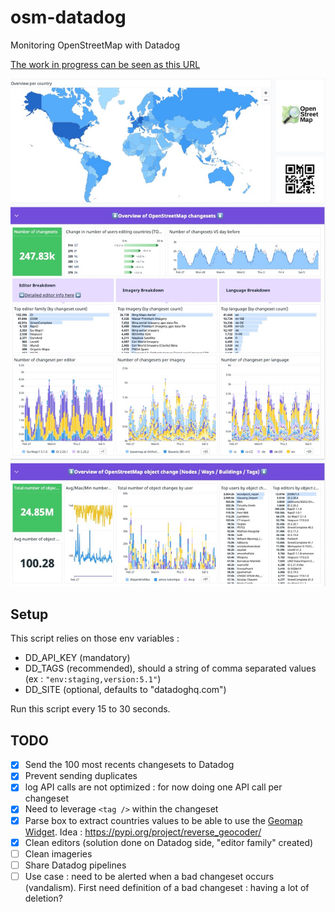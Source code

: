 # osm-datadog
Monitoring OpenStreetMap with Datadog

[The work in progress can be seen as this URL](https://p.datadoghq.com/sb/14e968020-4993928572d9d3e0dcdbe9a12a42499a)

![Main Dashboard](./screenshots/main_dashboard.jpeg)

## Setup

This script relies on those env variables : 
- DD_API_KEY (mandatory)
- DD_TAGS (recommended), should a string of comma separated values (ex : `"env:staging,version:5.1"`)
- DD_SITE (optional, defaults to "datadoghq.com")

Run this script every 15 to 30 seconds.

## TODO

- [x] Send the 100 most recents changesets to Datadog
- [x] Prevent sending duplicates
- [x] log API calls are not optimized : for now doing one API call per changeset
- [x] Need to leverage `<tag />` within the changeset
- [x] Parse box to extract countries values to be able to use the [Geomap Widget](https://docs.datadoghq.com/dashboards/widgets/geomap/#configuration). Idea : https://pypi.org/project/reverse_geocoder/
- [x] Clean editors (solution done on Datadog side, "editor family" created)
- [ ] Clean imageries
- [ ] Share Datadog pipelines
- [ ] Use case :  need to be alerted when a bad changeset occurs (vandalism). First need definition of a bad changeset : having a lot of deletion?
